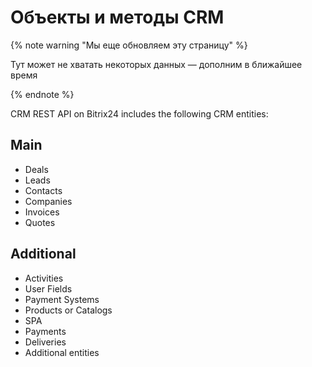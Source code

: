 # Объекты и методы CRM

{% note warning "Мы еще обновляем эту страницу" %}

Тут может не хватать некоторых данных — дополним в ближайшее время

{% endnote %}

CRM REST API on Bitrix24 includes the following CRM entities:

## Main
* Deals
* Leads
* Contacts
* Companies
* Invoices
* Quotes

## Additional
* Activities
* User Fields
* Payment Systems
* Products or Catalogs
* SPA
* Payments
* Deliveries
* Additional entities

